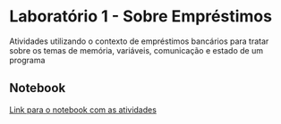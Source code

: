 # Laboratório 1 - Sobre Empréstimos

Atividades utilizando o contexto de empréstimos bancários para tratar sobre os temas de memória, variáveis, comunicação e estado de um programa

## Notebook
[Link para o notebook com as atividades](https://github.com/igorp-lopes/MC322-S1-2021/blob/main/lab01/notebook/emprestimo01-ra174929.ipynb)
